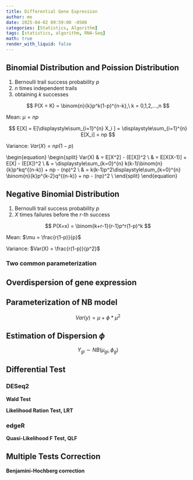 ```yaml
---
title: Differential Gene Expression
author: me
date: 2025-04-02 09:59:00 -0500
categories: [Statistics, Algorithm]
tags: [statistics, algorithm, RNA-Seq]
math: true
render_with_liquid: false
---
```


## Binomial Distribution and Poission Distribution
1. Bernoulli trail success probability $p$
1. $n$ times independent trails
1. obtaining $k$ successes

$$
P(X = K) = \binom{n}{k}p^k(1-p)^{n-k},\ k = 0,1,2,...,n
$$

Mean: $\mu = np$

$$
E[X] = E[\displaystyle\sum_{i=1}^{n} X_i ] = \displaystyle\sum_{i=1}^{n} E[X_i] = np
$$

Variance: $Var(X) = np(1-p)$

\begin{equation}
\begin{split}
	Var(X) & = E[X^2] - (E[X])^2 \\
	& = E[X(X-1)] + E[X] - (E[X])^2 \\
	& = \displaystyle\sum_{k=0}^{n} k(k-1)\binom{n}{k}p^kq^{(n-k)} + np - (np)^2 \\
	& = k(k-1)p^2\displaystyle\sum_{k=0}^{n} \binom{n}{k}p^{k-2}q^{(n-k)} + np - (np)^2 \\
\end{split}
\end{equation}

## Negative Binomial Distribution
1. Bernoulli trail success probability $p$
1. $X$ times failures before the $r$-th success

$$
P(X=x) = \binom{k+r-1}{r-1}p^r(1-p)^k
$$

Mean: $\mu = \frac{r(1-p)}{p}$

Variance: $Var(X) = \frac{r(1-p)}{p^2}$



### Two common parameterization

## Overdispersion of gene expression

## Parameterization of NB model

$$
Var(y) = \mu + \phi*\mu^2
$$

## Estimation of Dispersion $\phi$

$$
Y_{gi} \sim NB(\mu_{gi}, \phi_g)
$$

## Differential Test
### DESeq2
**Wald Test**

**Likelihood Ration Test, LRT**

### edgeR
**Quasi-Likelihood F Test, QLF**

## Multiple Tests Correction
**Benjamini-Hochberg correction**

